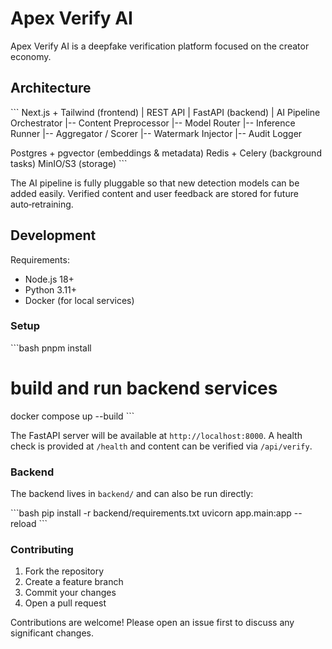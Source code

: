 # Apex Verify AI

Apex Verify AI is a deepfake verification platform focused on the creator economy. 
## Architecture

\`\`\`
Next.js + Tailwind (frontend)
        |
REST API
        |
FastAPI (backend)
        |
AI Pipeline Orchestrator
        |-- Content Preprocessor
        |-- Model Router
        |-- Inference Runner
        |-- Aggregator / Scorer
        |-- Watermark Injector
        |-- Audit Logger

Postgres + pgvector (embeddings & metadata)
Redis + Celery (background tasks)
MinIO/S3 (storage)
\`\`\`

The AI pipeline is fully pluggable so that new detection models can be added easily. Verified content and user feedback are stored for future auto‑retraining.

## Development

Requirements:
- Node.js 18+
- Python 3.11+
- Docker (for local services)

### Setup

\`\`\`bash
pnpm install
# build and run backend services
docker compose up --build
\`\`\`

The FastAPI server will be available at `http://localhost:8000`. A health check is provided at `/health` and content can be verified via `/api/verify`.

### Backend

The backend lives in `backend/` and can also be run directly:

\`\`\`bash
pip install -r backend/requirements.txt
uvicorn app.main:app --reload
\`\`\`

### Contributing

1. Fork the repository
2. Create a feature branch
3. Commit your changes
4. Open a pull request

Contributions are welcome! Please open an issue first to discuss any significant changes.
